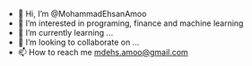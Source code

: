 - 👋 Hi, I’m @MohammadEhsanAmoo
- 👀 I’m interested in programing, finance and machine learning
- 🌱 I’m currently learning ...
- 💞️ I’m looking to collaborate on ...
- 📫 How to reach me mdehs.amoo@gmail.com

<!---
MohammadEhsanAmoo/MohammadEhsanAmoo is a ✨ special ✨ repository because its `README.md` (this file) appears on your GitHub profile.
You can click the Preview link to take a look at your changes.
--->
